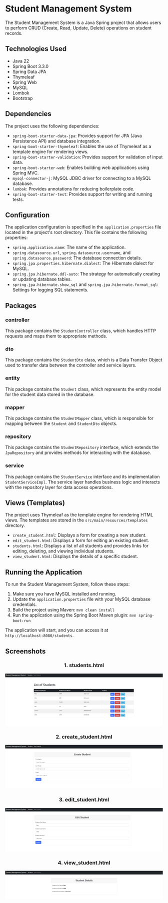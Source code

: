 # Student Management System

The Student Management System is a Java Spring project that allows users to perform CRUD (Create, Read, Update, Delete) operations on student records.

## Technologies Used

- Java 22
- Spring Boot 3.3.0
- Spring Data JPA
- Thymeleaf
- Spring Web
- MySQL
- Lombok
- Bootstrap

## Dependencies

The project uses the following dependencies:

- `spring-boot-starter-data-jpa`: Provides support for JPA (Java Persistence API) and database integration.
- `spring-boot-starter-thymeleaf`: Enables the use of Thymeleaf as a template engine for rendering views.
- `spring-boot-starter-validation`: Provides support for validation of input data.
- `spring-boot-starter-web`: Enables building web applications using Spring MVC.
- `mysql-connector-j`: MySQL JDBC driver for connecting to a MySQL database.
- `lombok`: Provides annotations for reducing boilerplate code.
- `spring-boot-starter-test`: Provides support for writing and running tests.

## Configuration

The application configuration is specified in the `application.properties` file located in the project's root directory. This file contains the following properties:

- `spring.application.name`: The name of the application.
- `spring.datasource.url`, `spring.datasource.username`, and `spring.datasource.password`: The database connection details.
- `spring.jpa.properties.hibernate.dialect`: The Hibernate dialect for MySQL.
- `spring.jpa.hibernate.ddl-auto`: The strategy for automatically creating or updating database tables.
- `spring.jpa.hibernate.show_sql` and `spring.jpa.hibernate.format_sql`: Settings for logging SQL statements.

## Packages

### controller

This package contains the `StudentController` class, which handles HTTP requests and maps them to appropriate methods.

### dto

This package contains the `StudentDto` class, which is a Data Transfer Object used to transfer data between the controller and service layers.

### entity

This package contains the `Student` class, which represents the entity model for the student data stored in the database.

### mapper

This package contains the `StudentMapper` class, which is responsible for mapping between the `Student` and `StudentDto` objects.

### repository

This package contains the `StudentRepository` interface, which extends the `JpaRepository` and provides methods for interacting with the database.

### service

This package contains the `StudentService` interface and its implementation `StudentServiceImpl`. The service layer handles business logic and interacts with the repository layer for data access operations.

## Views (Templates)

The project uses Thymeleaf as the template engine for rendering HTML views. The templates are stored in the `src/main/resources/templates` directory.

- `create_student.html`: Displays a form for creating a new student.
- `edit_student.html`: Displays a form for editing an existing student.
- `students.html`: Displays a list of all students and provides links for editing, deleting, and viewing individual students.
- `view_student.html`: Displays the details of a specific student.

## Running the Application

To run the Student Management System, follow these steps:

1. Make sure you have MySQL installed and running.
2. Update the `application.properties` file with your MySQL database credentials.
3. Build the project using Maven: `mvn clean install`
4. Run the application using the Spring Boot Maven plugin: `mvn spring-boot:run`

The application will start, and you can access it at `http://localhost:8080/students`.

## Screenshots
<div style="text-align: center;">

### 1. **students.html**

![Screenshot](src/main/resources/static/1.png)

### 2. **create_student.html**

![Screenshot](src/main/resources/static/2.png)

### 3. **edit_student.html**

![Screenshot](src/main/resources/static/3.png)

### 4. **view_student.html**

![Screenshot](src/main/resources/static/4.png)

</div>